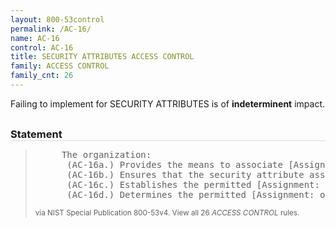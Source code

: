```yaml
---
layout: 800-53control
permalink: /AC-16/
name: AC-16
control: AC-16
title: SECURITY ATTRIBUTES ACCESS CONTROL
family: ACCESS CONTROL
family_cnt: 26
---
```

<p class="text-">Failing to implement for SECURITY ATTRIBUTES is of <b>indeterminent</b> impact.</p>

<h3 style="border-bottom:1px solid #ddd;margin:30px 0 8px 0;">Statement</h3>
<blockquote>
<pre>     The organization: 
      (AC-16a.) Provides the means to associate [Assignment: organization-defined types of security attributes] having [Assignment: organization-defined security attribute values] with information in storage, in process, and/or in transmission; 
      (AC-16b.) Ensures that the security attribute associations are made and retained with the information; 
      (AC-16c.) Establishes the permitted [Assignment: organization-defined security attributes] for [Assignment: organization-defined information systems]; and 
      (AC-16d.) Determines the permitted [Assignment: organization-defined values or ranges] for each of the established security attributes. 
</pre>
<p><small>via NIST Special Publication 800-53v4. View all 26 <i>ACCESS CONTROL</i> rules. <a href="/cce/ssg/group/$Group_id"><span class="glyphicon glyphicon-link"></span></a> </small></p>
</blockquote>

